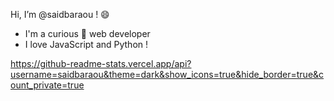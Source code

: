  Hi, I’m @saidbaraou ! 😄
 - I'm a curious 👀 web developer
 - I love JavaScript and Python !


https://github-readme-stats.vercel.app/api?username=saidbaraou&theme=dark&show_icons=true&hide_border=true&count_private=true
